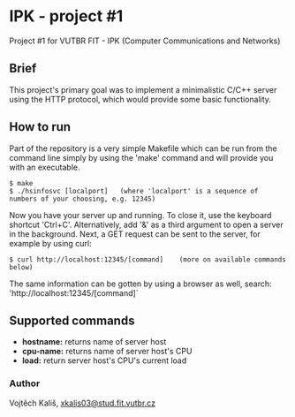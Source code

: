 # IPK - project #1
Project #1 for VUTBR FIT - IPK (Computer Communications and Networks)

## Brief
This project's primary goal was to implement a minimalistic C/C++ server using the HTTP protocol, which 
would provide some basic functionality.

## How to run
Part of the repository is a very simple Makefile which can be run from the command line simply by 
using the 'make' command and will provide you with an executable.

```
$ make
$ ./hsinfosvc [localport]   (where 'localport' is a sequence of numbers of your choosing, e.g. 12345)
```
Now you have your server up and running. To close it, use the keyboard shortcut 'Ctrl+C'.
Alternatively, add '&' as a third argument to open a server in the background.
Next, a GET request can be sent to the server, for example by using curl:
```
$ curl http://localhost:12345/[command]    (more on available commands below)
```
The same information can be gotten by using a browser as well, search: 'http://localhost:12345/[command]`

## Supported commands
* **hostname:**  returns name of server host
* **cpu-name:**  returns name of server host's CPU
* **load:**      return server host's CPU's current load

### Author
Vojtěch Kališ, xkalis03@stud.fit.vutbr.cz
